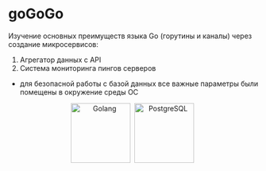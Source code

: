 # goGoGo

Изучение основных преимуществ языка Go (горутины и каналы) через создание микросервисов:
1. Агрегатор данных с API
2. Система мониторинга пингов серверов

- для безопасной работы с базой данных все важные параметры были помещены в окружение среды ОС

<div align="center">
  <img src="https://github.com/tatvladna/devicon/blob/master/icons/go/go-original-wordmark.svg" title="Go" alt="Golang" width="120" height="120"/>&nbsp;
  <img src="https://github.com/tatvladna/devicon/blob/master/icons/postgresql/postgresql-original-wordmark.svg" title="PSQL" alt="PostgreSQL" width="120" height="120"/>&nbsp;
</div>